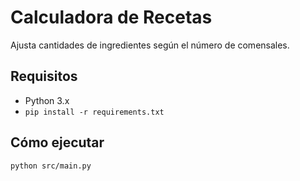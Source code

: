 # Calculadora de Recetas
Ajusta cantidades de ingredientes según el número de comensales.

## Requisitos
- Python 3.x
- `pip install -r requirements.txt`

## Cómo ejecutar
```bash
python src/main.py